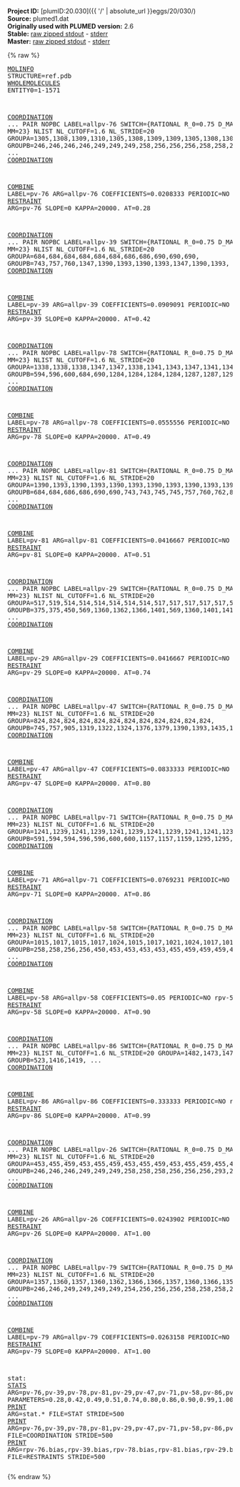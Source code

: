 **Project ID:** [plumID:20.030]({{ '/' | absolute_url }}eggs/20/030/)  
**Source:** plumed1.dat  
**Originally used with PLUMED version:** 2.6  
**Stable:** [raw zipped stdout](plumed1.dat.plumed.stdout.txt.zip) - [stderr](plumed1.dat.plumed.stderr)  
**Master:** [raw zipped stdout](plumed1.dat.plumed_master.stdout.txt.zip) - [stderr](plumed1.dat.plumed_master.stderr)  

{% raw %}<pre>
<a href="https://plumed.github.io/doc-master/user-doc/html/_m_o_l_i_n_f_o.html">MOLINFO</a> STRUCTURE=ref.pdb
<a href="https://plumed.github.io/doc-master/user-doc/html/_w_h_o_l_e_m_o_l_e_c_u_l_e_s.html">WHOLEMOLECULES</a> ENTITY0=1-1571

<a href="https://plumed.github.io/doc-master/user-doc/html/_c_o_o_r_d_i_n_a_t_i_o_n.html">COORDINATION</a> ...
PAIR NOPBC
LABEL=allpv-76
SWITCH={RATIONAL R_0=0.75 D_MAX=1.5 NN=18 MM=23} NLIST NL_CUTOFF=1.6 NL_STRIDE=20
GROUPA=1305,1308,1309,1310,1305,1308,1309,1309,1305,1308,1309,1305,1308,1309,1310,1305,1308,1309,1310,1308,1309,1310,1308,1309,1310,1308,1309,1310,1309,1309,1310,1310,1310,1310,1305,1305,1308,1308,1308,1308,1309,1309,1309,1309,1310,1310,1310,1310,
GROUPB=246,246,246,246,249,249,249,258,256,256,256,258,258,258,258,266,266,266,266,269,269,269,281,281,281,283,283,283,293,299,893,896,899,902,1357,1381,1357,1379,1380,1381,1357,1360,1379,1381,1376,1379,1380,1381,
... <a href="https://plumed.github.io/doc-master/user-doc/html/_c_o_o_r_d_i_n_a_t_i_o_n.html">COORDINATION</a>

<a href="https://plumed.github.io/doc-master/user-doc/html/_c_o_m_b_i_n_e.html">COMBINE</a>  LABEL=pv-76  ARG=allpv-76 COEFFICIENTS=0.0208333 PERIODIC=NO
rpv-76: <a href="https://plumed.github.io/doc-master/user-doc/html/_r_e_s_t_r_a_i_n_t.html">RESTRAINT</a> ARG=pv-76 SLOPE=0 KAPPA=20000. AT=0.28

<a href="https://plumed.github.io/doc-master/user-doc/html/_c_o_o_r_d_i_n_a_t_i_o_n.html">COORDINATION</a> ...
PAIR NOPBC
LABEL=allpv-39
SWITCH={RATIONAL R_0=0.75 D_MAX=1.5 NN=18 MM=23} NLIST NL_CUTOFF=1.6 NL_STRIDE=20
GROUPA=684,684,684,684,684,684,686,686,690,690,690,
GROUPB=743,757,760,1347,1390,1393,1390,1393,1347,1390,1393,
... <a href="https://plumed.github.io/doc-master/user-doc/html/_c_o_o_r_d_i_n_a_t_i_o_n.html">COORDINATION</a>

<a href="https://plumed.github.io/doc-master/user-doc/html/_c_o_m_b_i_n_e.html">COMBINE</a>  LABEL=pv-39  ARG=allpv-39 COEFFICIENTS=0.0909091 PERIODIC=NO
rpv-39: <a href="https://plumed.github.io/doc-master/user-doc/html/_r_e_s_t_r_a_i_n_t.html">RESTRAINT</a> ARG=pv-39 SLOPE=0 KAPPA=20000. AT=0.42

<a href="https://plumed.github.io/doc-master/user-doc/html/_c_o_o_r_d_i_n_a_t_i_o_n.html">COORDINATION</a> ...
PAIR NOPBC
LABEL=allpv-78
SWITCH={RATIONAL R_0=0.75 D_MAX=1.5 NN=18 MM=23} NLIST NL_CUTOFF=1.6 NL_STRIDE=20
GROUPA=1338,1338,1338,1347,1347,1338,1341,1343,1347,1341,1343,1338,1338,1338,1341,1341,1347,1347,
GROUPB=594,596,600,684,690,1284,1284,1284,1284,1287,1287,1295,1390,1393,1390,1393,1390,1393,
... <a href="https://plumed.github.io/doc-master/user-doc/html/_c_o_o_r_d_i_n_a_t_i_o_n.html">COORDINATION</a>

<a href="https://plumed.github.io/doc-master/user-doc/html/_c_o_m_b_i_n_e.html">COMBINE</a>  LABEL=pv-78  ARG=allpv-78 COEFFICIENTS=0.0555556 PERIODIC=NO
rpv-78: <a href="https://plumed.github.io/doc-master/user-doc/html/_r_e_s_t_r_a_i_n_t.html">RESTRAINT</a> ARG=pv-78 SLOPE=0 KAPPA=20000. AT=0.49

<a href="https://plumed.github.io/doc-master/user-doc/html/_c_o_o_r_d_i_n_a_t_i_o_n.html">COORDINATION</a> ...
PAIR NOPBC
LABEL=allpv-81
SWITCH={RATIONAL R_0=0.75 D_MAX=1.5 NN=18 MM=23} NLIST NL_CUTOFF=1.6 NL_STRIDE=20
GROUPA=1390,1393,1390,1393,1390,1393,1390,1393,1390,1393,1393,1393,1393,1390,1393,1393,1390,1393,1390,1393,1390,1393,1390,1390,
GROUPB=684,684,686,686,690,690,743,743,745,745,757,760,762,824,824,1319,1338,1338,1341,1341,1347,1347,1435,1441,
... <a href="https://plumed.github.io/doc-master/user-doc/html/_c_o_o_r_d_i_n_a_t_i_o_n.html">COORDINATION</a>

<a href="https://plumed.github.io/doc-master/user-doc/html/_c_o_m_b_i_n_e.html">COMBINE</a>  LABEL=pv-81  ARG=allpv-81 COEFFICIENTS=0.0416667 PERIODIC=NO
rpv-81: <a href="https://plumed.github.io/doc-master/user-doc/html/_r_e_s_t_r_a_i_n_t.html">RESTRAINT</a> ARG=pv-81 SLOPE=0 KAPPA=20000. AT=0.51

<a href="https://plumed.github.io/doc-master/user-doc/html/_c_o_o_r_d_i_n_a_t_i_o_n.html">COORDINATION</a> ...
PAIR NOPBC
LABEL=allpv-29
SWITCH={RATIONAL R_0=0.75 D_MAX=1.5 NN=18 MM=23} NLIST NL_CUTOFF=1.6 NL_STRIDE=20
GROUPA=517,519,514,514,514,514,514,514,517,517,517,517,517,517,519,519,519,519,519,519,523,523,523,523,
GROUPB=375,375,450,569,1360,1362,1366,1401,569,1360,1401,1416,1419,1421,1360,1401,1416,1419,1421,1425,1401,1404,1416,1482,
... <a href="https://plumed.github.io/doc-master/user-doc/html/_c_o_o_r_d_i_n_a_t_i_o_n.html">COORDINATION</a>

<a href="https://plumed.github.io/doc-master/user-doc/html/_c_o_m_b_i_n_e.html">COMBINE</a>  LABEL=pv-29  ARG=allpv-29 COEFFICIENTS=0.0416667 PERIODIC=NO
rpv-29: <a href="https://plumed.github.io/doc-master/user-doc/html/_r_e_s_t_r_a_i_n_t.html">RESTRAINT</a> ARG=pv-29 SLOPE=0 KAPPA=20000. AT=0.74

<a href="https://plumed.github.io/doc-master/user-doc/html/_c_o_o_r_d_i_n_a_t_i_o_n.html">COORDINATION</a> ...
PAIR NOPBC
LABEL=allpv-47
SWITCH={RATIONAL R_0=0.75 D_MAX=1.5 NN=18 MM=23} NLIST NL_CUTOFF=1.6 NL_STRIDE=20
GROUPA=824,824,824,824,824,824,824,824,824,824,824,824,
GROUPB=745,757,905,1319,1322,1324,1376,1379,1390,1393,1435,1441,
... <a href="https://plumed.github.io/doc-master/user-doc/html/_c_o_o_r_d_i_n_a_t_i_o_n.html">COORDINATION</a>

<a href="https://plumed.github.io/doc-master/user-doc/html/_c_o_m_b_i_n_e.html">COMBINE</a>  LABEL=pv-47  ARG=allpv-47 COEFFICIENTS=0.0833333 PERIODIC=NO
rpv-47: <a href="https://plumed.github.io/doc-master/user-doc/html/_r_e_s_t_r_a_i_n_t.html">RESTRAINT</a> ARG=pv-47 SLOPE=0 KAPPA=20000. AT=0.80

<a href="https://plumed.github.io/doc-master/user-doc/html/_c_o_o_r_d_i_n_a_t_i_o_n.html">COORDINATION</a> ...
PAIR NOPBC
LABEL=allpv-71
SWITCH={RATIONAL R_0=0.75 D_MAX=1.5 NN=18 MM=23} NLIST NL_CUTOFF=1.6 NL_STRIDE=20
GROUPA=1241,1239,1241,1239,1241,1239,1241,1239,1241,1241,1236,1239,1241,
GROUPB=591,594,594,596,596,600,600,1157,1157,1159,1295,1295,1295,
... <a href="https://plumed.github.io/doc-master/user-doc/html/_c_o_o_r_d_i_n_a_t_i_o_n.html">COORDINATION</a>

<a href="https://plumed.github.io/doc-master/user-doc/html/_c_o_m_b_i_n_e.html">COMBINE</a>  LABEL=pv-71  ARG=allpv-71 COEFFICIENTS=0.0769231 PERIODIC=NO
rpv-71: <a href="https://plumed.github.io/doc-master/user-doc/html/_r_e_s_t_r_a_i_n_t.html">RESTRAINT</a> ARG=pv-71 SLOPE=0 KAPPA=20000. AT=0.86

<a href="https://plumed.github.io/doc-master/user-doc/html/_c_o_o_r_d_i_n_a_t_i_o_n.html">COORDINATION</a> ...
PAIR NOPBC
LABEL=allpv-58
SWITCH={RATIONAL R_0=0.75 D_MAX=1.5 NN=18 MM=23} NLIST NL_CUTOFF=1.6 NL_STRIDE=20
GROUPA=1015,1017,1015,1017,1024,1015,1017,1021,1024,1017,1015,1017,1021,1024,1024,1024,1024,1015,1015,1021,
GROUPB=258,258,256,256,450,453,453,453,453,455,459,459,459,459,469,472,475,1051,1057,1057,
... <a href="https://plumed.github.io/doc-master/user-doc/html/_c_o_o_r_d_i_n_a_t_i_o_n.html">COORDINATION</a>

<a href="https://plumed.github.io/doc-master/user-doc/html/_c_o_m_b_i_n_e.html">COMBINE</a>  LABEL=pv-58  ARG=allpv-58 COEFFICIENTS=0.05 PERIODIC=NO
rpv-58: <a href="https://plumed.github.io/doc-master/user-doc/html/_r_e_s_t_r_a_i_n_t.html">RESTRAINT</a> ARG=pv-58 SLOPE=0 KAPPA=20000. AT=0.90

<a href="https://plumed.github.io/doc-master/user-doc/html/_c_o_o_r_d_i_n_a_t_i_o_n.html">COORDINATION</a> ...
PAIR NOPBC
LABEL=allpv-86
SWITCH={RATIONAL R_0=0.75 D_MAX=1.5 NN=18 MM=23} NLIST NL_CUTOFF=1.6 NL_STRIDE=20
GROUPA=1482,1473,1473,
GROUPB=523,1416,1419,
... <a href="https://plumed.github.io/doc-master/user-doc/html/_c_o_o_r_d_i_n_a_t_i_o_n.html">COORDINATION</a>

<a href="https://plumed.github.io/doc-master/user-doc/html/_c_o_m_b_i_n_e.html">COMBINE</a>  LABEL=pv-86  ARG=allpv-86 COEFFICIENTS=0.333333 PERIODIC=NO
rpv-86: <a href="https://plumed.github.io/doc-master/user-doc/html/_r_e_s_t_r_a_i_n_t.html">RESTRAINT</a> ARG=pv-86 SLOPE=0 KAPPA=20000. AT=0.99

<a href="https://plumed.github.io/doc-master/user-doc/html/_c_o_o_r_d_i_n_a_t_i_o_n.html">COORDINATION</a> ...
PAIR NOPBC
LABEL=allpv-26
SWITCH={RATIONAL R_0=0.75 D_MAX=1.5 NN=18 MM=23} NLIST NL_CUTOFF=1.6 NL_STRIDE=20
GROUPA=453,455,459,453,455,459,453,455,459,453,455,459,455,455,455,450,450,453,455,450,453,455,459,450,450,450,453,453,453,453,453,453,455,455,455,455,459,459,459,459,459,
GROUPB=246,246,246,249,249,249,258,258,258,256,256,256,293,295,299,366,372,372,372,375,375,375,375,514,980,1024,980,1015,1017,1021,1024,1366,980,1017,1362,1366,980,1015,1017,1021,1024,
... <a href="https://plumed.github.io/doc-master/user-doc/html/_c_o_o_r_d_i_n_a_t_i_o_n.html">COORDINATION</a>

<a href="https://plumed.github.io/doc-master/user-doc/html/_c_o_m_b_i_n_e.html">COMBINE</a>  LABEL=pv-26  ARG=allpv-26 COEFFICIENTS=0.0243902 PERIODIC=NO
rpv-26: <a href="https://plumed.github.io/doc-master/user-doc/html/_r_e_s_t_r_a_i_n_t.html">RESTRAINT</a> ARG=pv-26 SLOPE=0 KAPPA=20000. AT=1.00

<a href="https://plumed.github.io/doc-master/user-doc/html/_c_o_o_r_d_i_n_a_t_i_o_n.html">COORDINATION</a> ...
PAIR NOPBC
LABEL=allpv-79
SWITCH={RATIONAL R_0=0.75 D_MAX=1.5 NN=18 MM=23} NLIST NL_CUTOFF=1.6 NL_STRIDE=20
GROUPA=1357,1360,1357,1360,1362,1366,1366,1357,1360,1366,1357,1360,1362,1366,1360,1366,1366,1362,1366,1360,1362,1366,1360,1360,1362,1362,1362,1357,1360,1357,1360,1362,1357,1357,1357,1357,1360,1357,
GROUPB=246,246,249,249,249,249,254,256,256,256,258,258,258,258,295,295,453,455,455,514,514,514,517,519,533,536,538,594,594,596,596,596,600,1305,1308,1309,1309,1401,
... <a href="https://plumed.github.io/doc-master/user-doc/html/_c_o_o_r_d_i_n_a_t_i_o_n.html">COORDINATION</a>

<a href="https://plumed.github.io/doc-master/user-doc/html/_c_o_m_b_i_n_e.html">COMBINE</a>  LABEL=pv-79  ARG=allpv-79 COEFFICIENTS=0.0263158 PERIODIC=NO
rpv-79: <a href="https://plumed.github.io/doc-master/user-doc/html/_r_e_s_t_r_a_i_n_t.html">RESTRAINT</a> ARG=pv-79 SLOPE=0 KAPPA=20000. AT=1.00

stat: <a href="https://plumed.github.io/doc-master/user-doc/html/_s_t_a_t_s.html">STATS</a> ARG=pv-76,pv-39,pv-78,pv-81,pv-29,pv-47,pv-71,pv-58,pv-86,pv-26,pv-79, PARAMETERS=0.28,0.42,0.49,0.51,0.74,0.80,0.86,0.90,0.99,1.00,1.00,
<a href="https://plumed.github.io/doc-master/user-doc/html/_p_r_i_n_t.html">PRINT</a> ARG=stat.* FILE=STAT STRIDE=500
<a href="https://plumed.github.io/doc-master/user-doc/html/_p_r_i_n_t.html">PRINT</a> ARG=pv-76,pv-39,pv-78,pv-81,pv-29,pv-47,pv-71,pv-58,pv-86,pv-26,pv-79, FILE=COORDINATION STRIDE=500
<a href="https://plumed.github.io/doc-master/user-doc/html/_p_r_i_n_t.html">PRINT</a> ARG=rpv-76.bias,rpv-39.bias,rpv-78.bias,rpv-81.bias,rpv-29.bias,rpv-47.bias,rpv-71.bias,rpv-58.bias,rpv-86.bias,rpv-26.bias,rpv-79.bias, FILE=RESTRAINTS STRIDE=500
</pre>{% endraw %}
